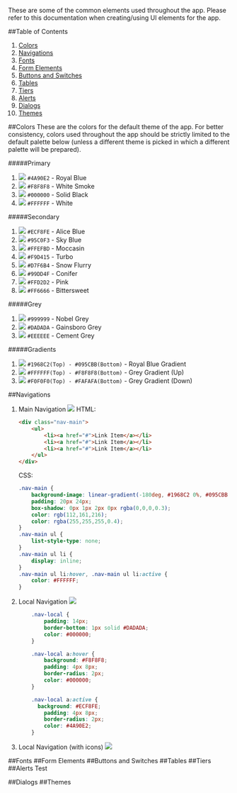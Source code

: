 These are some of the common elements used throughout the app. Please refer to this documentation when creating/using UI elements for the app.

##Table of Contents
1. [Colors](#colors)
1. [Navigations](#navigations)
1. [Fonts](#fonts)
1. [Form Elements](#form-elements)
1. [Buttons and Switches](#buttons-switches)
1. [Tables](#tables)
1. [Tiers](#tiers)
1. [Alerts](#alerts)
1. [Dialogs](#dialogs)
1. [Themes](#themes)

##Colors<a name="#colors"></a>
These are the colors for the default theme of the app. For better consistency, colors used throughout the app should be strictly limited to the default palette below (unless a different theme is picked in which a different palette will be prepared).

#####Primary
1. ![](https://s3.amazonaws.com/f.cl.ly/items/33380H2L1L341q361s1I/col-pri-blue.png) `#4A90E2` - Royal Blue
1. ![](https://s3.amazonaws.com/f.cl.ly/items/1e0k320A1U1R0O0s3C1l/col-pri-smoke.png) `#F8F8F8` - White Smoke
1. ![](https://s3.amazonaws.com/f.cl.ly/items/2a1x1K1e1y280a2u163z/col-pri-black.png) `#000000` - Solid Black
1. ![](https://www.evernote.com/shard/s38/sh/5ba4ca93-99c8-419d-a05a-cfb21d16b1a5/23b7b06a7fd9c04bc80a179b3bed8cb3/deep/0/col-pri-white.png) `#FFFFFF` - White

#####Secondary
1. ![](https://s3.amazonaws.com/f.cl.ly/items/1W0u3q3D02180e250825/col-sec-blue-1.png) `#ECF8FE` - Alice Blue
1. ![](https://s3.amazonaws.com/f.cl.ly/items/1R232k2k3D432f0r3y2A/col-sec-blue-2.png) `#95C0F3` - Sky Blue
1. ![](https://s3.amazonaws.com/f.cl.ly/items/3N3K1o1j3g0v2W3F1b16/col-sec-yellow-1.png) `#FFEFBD` - Moccasin
1. ![](https://s3.amazonaws.com/f.cl.ly/items/0n0s3M1X1f0i3I2d0y2b/col-sec-yellow-2.png) `#F9D415` - Turbo
1. ![](https://s3.amazonaws.com/f.cl.ly/items/1H3F0O1t0X2w42191r1Q/col-sec-green-1.png) `#D7F6B4` - Snow Flurry
1. ![](https://s3.amazonaws.com/f.cl.ly/items/3R3E2c0y3n1B2a15060U/col-sec-green-2.png) `#99DD4F` - Conifer
1. ![](https://s3.amazonaws.com/f.cl.ly/items/3j0v0e0o1Q36061K0B3v/col-sec-red-1.png) `#FFD2D2` - Pink
1. ![](https://s3.amazonaws.com/f.cl.ly/items/0E3r1I1H2g3c00132109/col-sec-red-2.png) `#FF6666` - Bittersweet

#####Grey
1. ![](https://s3.amazonaws.com/f.cl.ly/items/2w1O3C113b3E2M1T3S0O/col-grey-1.png) `#999999` - Nobel Grey
1. ![](https://s3.amazonaws.com/f.cl.ly/items/182w0H2M350z0T411T1N/col-grey-2.png) `#DADADA` - Gainsboro Grey
1. ![](https://s3.amazonaws.com/f.cl.ly/items/0F331P2n3A3u2J392y12/col-grey-3.png) `#EEEEEE` - Cement Grey

#####Gradients
1. ![](https://s3.amazonaws.com/f.cl.ly/items/062M2K3M3F092R0G3G2s/col-grad-blue.png) `#1968C2(Top) - #095CBB(Bottom)` - Royal Blue Gradient
1. ![](https://s3.amazonaws.com/f.cl.ly/items/2L0I1A2r3o3V412D2N41/col-grad-grey-1.png) `#FFFFFF(Top) - #F8F8F8(Bottom)` - Grey Gradient (Up)
1. ![](https://s3.amazonaws.com/f.cl.ly/items/1f3H3w3d431f3P1e0i3j/col-grad-grey-2.png) `#F0F0F0(Top) - #FAFAFA(Bottom)` - Grey Gradient (Down)

##Navigations<a name="#navigations"></a>
1. Main Navigation
	![](https://www.evernote.com/shard/s38/sh/53cbd344-b125-489f-8756-070f11159255/28ecf15c224de77dfdbda5f84a63d752/deep/0/nav-main.png)
	HTML:
	```html
	<div class="nav-main">
		<ul>
			<li><a href="#">Link Item</a></li>
			<li><a href="#">Link Item</a></li>
			<li><a href="#">Link Item</a></li>
		</ul>
	</div>
	```
	CSS:
	```css
	.nav-main {
		background-image: linear-gradient(-180deg, #1968C2 0%, #095CBB 100%);
		padding: 20px 24px;
		box-shadow: 0px 1px 2px 0px rgba(0,0,0,0.3);
		color: rgb(112,161,216);
		color: rgba(255,255,255,0.4);
	}
	.nav-main ul {
		list-style-type: none;
	}
	.nav-main ul li {
		display: inline;
	}
	.nav-main ul li:hover, .nav-main ul li:active {
		color: #FFFFFF;
	}
	```

1. Local Navigation
	![](https://www.evernote.com/shard/s38/sh/29238709-8f7b-4c5c-8024-a20af9d7e762/224ccf83fbe964b053c2ce5ba45d899f/deep/0/nav-local.png)
	```css
		.nav-local {
			padding: 14px;
			border-bottom: 1px solid #DADADA;
			color: #000000;
		}

		.nav-local a:hover {
			background: #F8F8F8;
			padding: 4px 8px;
			border-radius: 2px;
			color: #000000;
		}

		.nav-local a:active {
		  background: #ECF8FE;
			padding: 4px 8px;
			border-radius: 2px;
			color: #4A90E2;
		}
	```

1. Local Navigation (with icons)
![](https://www.evernote.com/shard/s38/sh/85e7d348-ad7a-41b6-a9bb-7c6cb6b90f05/dde345a0277746fdab816164b0589ba8/deep/0/nav-local-icons.png)

##Fonts<a name="#fonts"></a>
##Form Elements<a name="#form-elements"></a>
##Buttons and Switches<a name="#buttons-switches"></a>
##Tables<a name="#tables"></a>
##Tiers<a name="#tiers"></a>
##Alerts<a name="#alerts"></a>
Test

##Dialogs<a name="#dialogs"></a>
##Themes<a name="#themes"></a>